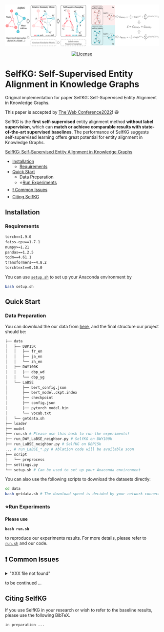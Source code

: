 <img src="img/combine.png" style="zoom:100%;" />

<p align="center"><a href="https://github.com/THUDM/SelfKG/blob/main/LICENSE"><img alt="License" src="https://img.shields.io/github/license/THUDM/SelfKG" /></a>

# SelfKG: Self-Supervised Entity Alignment in Knowledge Graphs

Original implementation for paper SelfKG: Self-Supervised Entity Alignment in Knowledge Graphs.   

This paper is accepted by  [The Web Conference2022](https://www2022.thewebconf.org/)! :satisfied:

SelfKG is the **first** **self-supervised** entity alignment method **without label supervision**, which can **match or achieve comparable results with state-of-the-art supervised baselines**. The performance of SelfKG suggests self-supervised learning offers great potential for entity alignment in Knowledge Graphs.

[SelfKG: Self-Supervised Entity Alignment in Knowledge Graphs](https://arxiv.org/abs/2203.01044)

- [Installation](#installation)
  - [Requirements](#requirements)
- [Quick Start](#quick-start)
  - [Data Preparation](#data-preparation)
  - :star:[Run Experiments](#run-experiments)
- [❗ Common Issues](#-common-issues)
- [Citing SelfKG](#citing-selfkg)

## Installation

### Requirements

```txt
torch==1.9.0
faiss-cpu==1.7.1
numpy>=1.21
pandas==1.2.5
tqdm==4.61.1
transformers==4.8.2
torchtext==0.10.0
```

You can use [`setup.sh`](https://github.com/THUDM/SelfKG/blob/main/setup.sh) to set up your Anaconda environment by

```bash
bash setup.sh
```



## Quick Start

### Data Preparation

You can download the our data from [here](https://zenodo.org/record/6326870#.YiI2K6tBxPY), and the final structure our project should be:

```bash
├── data
│   ├── DBP15K
│   │   ├── fr_en
│   │   ├── ja_en
│   │   └── zh_en
│   ├── DWY100K
│   │   ├── dbp_wd
│   │   └── dbp_yg
│   └── LaBSE
│       ├── bert_config.json
│       ├── bert_model.ckpt.index
│       ├── checkpoint
│       ├── config.json
│       ├── pytorch_model.bin
│       └── vocab.txt
│   └── getdata.sh
├── loader
├── model
├── run.sh # Please use this bash to run the experiments!
├── run_DWY_LaBSE_neighbor.py # SelfKG on DWY100k
├── run_LaBSE_neighbor.py # SelfKG on DBP15k
... # run_LaBSE_*.py # Ablation code will be available soon
├── script
│   └── preprocess
├── settings.py
└── setup.sh # Can be used to set up your Anaconda environment
```

You can also use the following scripts to download the datasets directly:

```bash
cd data
bash getdata.sh # The download speed is decided by your network connection. If it's pretty slow, please directly download the datasets from the website as mentioned before.
```

### :star:Run Experiments

**Please use**

**`bash run.sh`**

 to reproduce our experiments results. For more details, please refer to [`run.sh`](https://github.com/THUDM/SelfKG/blob/main/run.sh) and our code.

## ❗ Common Issues

<details>
<summary>
"XXX file not found"
</summary>
<br/>
Please make sure you've downloaded all the dataset according to README.
</details>


to be continued ...


## Citing SelfKG

If you use SelfKG in your research or wish to refer to the baseline results, please use the following BibTeX.

```
in preparation ...
```
